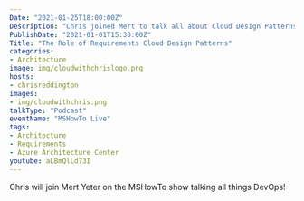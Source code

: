 ```yaml
---
Date: "2021-01-25T18:00:00Z"
Description: "Chris joined Mert to talk all about Cloud Design Patterns, the Azure Architecture Center, Cloud Project Design Best Practices and Challenges in Cloud Development."
PublishDate: "2021-01-01T15:30:00Z"
Title: "The Role of Requirements Cloud Design Patterns"
categories:
- Architecture
image: img/cloudwithchrislogo.png
hosts:
- chrisreddington
images:
- img/cloudwithchris.png
talkType: "Podcast"
eventName: "MSHowTo Live"
tags:
- Architecture
- Requirements
- Azure Architecture Center
youtube: aLBmQlLd73I
---
```

Chris will join Mert Yeter on the MSHowTo show talking all things DevOps!